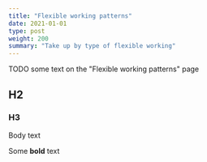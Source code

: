 ```yaml
---
title: "Flexible working patterns"
date: 2021-01-01
type: post
weight: 200
summary: "Take up by type of flexible working"
---
```


TODO some text on the "Flexible working patterns" page

## H2

### H3

Body text

Some <b>bold</b> text